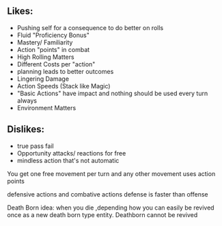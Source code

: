 ## Likes:
- Pushing self for a consequence to do better on rolls
- Fluid "Proficiency Bonus"
- Mastery/ Familiarity
- Action "points" in combat
- High Rolling Matters
- Different Costs per "action"
- planning leads to better outcomes
- Lingering Damage
- Action Speeds (Stack like Magic)
- "Basic Actions" have impact and nothing should be used every turn always
- Environment Matters
## Dislikes:
- true pass fail
- Opportunity attacks/ reactions for free
- mindless action that's not automatic 


You get one free movement per turn and any other movement uses action points

defensive actions and combative actions 
defense is faster than offense 

Death Born idea: when you die ,depending how you can easily be revived once as a new death born type entity. Deathborn cannot be revived 